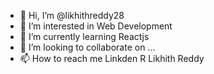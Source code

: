 - 👋 Hi, I’m @likhithreddy28
- 👀 I’m interested in Web Development 
- 🌱 I’m currently learning Reactjs
- 💞️ I’m looking to collaborate on ...
- 📫 How to reach me Linkden R Likhith Reddy

<!---
likhithreddy28/likhithreddy28 is a ✨ special ✨ repository because its `README.md` (this file) appears on your GitHub profile.
You can click the Preview link to take a look at your changes.
--->
